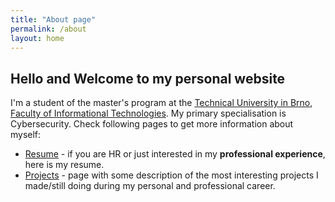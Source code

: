 ```yaml
---
title: "About page"
permalink: /about
layout: home
---
```

## Hello and Welcome to my personal website

I'm a student of the master's program at the [Technical University in Brno](https://www.vut.cz/en/), [Faculty of Informational Technologies](https://www.fit.vut.cz/.en).
My primary specialisation is Cybersecurity.
Check following pages to get more information about myself:

+ [Resume](/resume) - if you are HR or just interested in my
  **professional experience**, here is my resume.
+ [Projects](/projects) - page with some description of the most interesting
  projects I made/still doing during my personal and professional career.  
